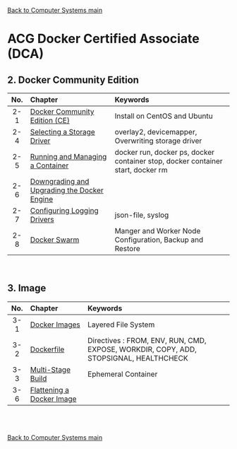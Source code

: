 [Back to Computer Systems main](../../../README.md)

# ACG Docker Certified Associate (DCA)

## 2. Docker Community Edition
|No.|Chapter|Keywords|
|:-:|:------|:-------|
|2-1|[Docker Community Edition (CE)](./02_01/note.md)|Install on CentOS and Ubuntu|
|2-4|[Selecting a Storage Driver](./02_04/note.md)|overlay2, devicemapper, Overwriting storage driver|
|2-5|[Running and Managing a Container](./02_05/note.md)|docker run, docker ps, docker container stop, docker container start, docker rm|
|2-6|[Downgrading and Upgrading the Docker Engine](./02_06/note.md)||
|2-7|[Configuring Logging Drivers](./02_07/note.md)|json-file, syslog|
|2-8|[Docker Swarm](./02_08/note.md)|Manger and Worker Node Configuration, Backup and Restore|

<br>

## 3. Image
|No.|Chapter|Keywords|
|:-:|:------|:-------|
|3-1|[Docker Images](./03_01/note.md)|Layered File System|
|3-2|[Dockerfile](./03_02/note.md)|Directives : FROM, ENV, RUN, CMD, EXPOSE, WORKDIR, COPY, ADD, STOPSIGNAL, HEALTHCHECK|
|3-3|[Multi-Stage Build](./03_03/note.md)|Ephemeral Container|
|3-6|[Flattening a Docker Image](./03_06/note.md)||



<br><br>


[Back to Computer Systems main](../../../README.md)